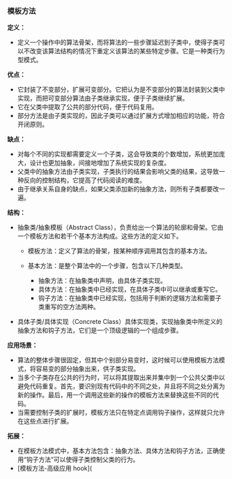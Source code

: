 ### 模板方法

**定义：**

- 定义一个操作中的算法骨架，而将算法的一些步骤延迟到子类中，使得子类可以不改变该算法结构的情况下重定义该算法的某些特定步骤。它是一种类行为型模式。

**优点：**

- 它封装了不变部分，扩展可变部分。它把认为是不变部分的算法封装到父类中实现，而把可变部分算法由子类继承实现，便于子类继续扩展。
- 它在父类中提取了公共的部分代码，便于代码复用。
- 部分方法是由子类实现的，因此子类可以通过扩展方式增加相应的功能，符合开闭原则。

**缺点：**

- 对每个不同的实现都需要定义一个子类，这会导致类的个数增加，系统更加庞大，设计也更加抽象，间接地增加了系统实现的复杂度。
- 父类中的抽象方法由子类实现，子类执行的结果会影响父类的结果，这导致一种反向的控制结构，它提高了代码阅读的难度。
- 由于继承关系自身的缺点，如果父类添加新的抽象方法，则所有子类都要改一遍。

**结构：**

- 抽象类/抽象模板（Abstract Class），负责给出一个算法的轮廓和骨架。它由一个模板方法和若干个基本方法构成。这些方法的定义如下。

  - 模板方法：定义了算法的骨架，按某种顺序调用其包含的基本方法。

  - 基本方法：是整个算法中的一个步骤，包含以下几种类型。
    - 抽象方法：在抽象类中声明，由具体子类实现。
    - 具体方法：在抽象类中已经实现，在具体子类中可以继承或重写它。
    - 钩子方法：在抽象类中已经实现，包括用于判断的逻辑方法和需要子类重写的空方法两种。
- 具体子类/具体实现（Concrete Class）具体实现类，实现抽象类中所定义的抽象方法和钩子方法，它们是一个顶级逻辑的一个组成步骤。

**应用场景：**

- 算法的整体步骤很固定，但其中个别部分易变时，这时候可以使用模板方法模式，将容易变的部分抽象出来，供子类实现。
- 当多个子类存在公共的行为时，可以将其提取出来并集中到一个公共父类中以避免代码重复。首先，要识别现有代码中的不同之处，并且将不同之处分离为新的操作。最后，用一个调用这些新的操作的模板方法来替换这些不同的代码。
- 当需要控制子类的扩展时，模板方法只在特定点调用钩子操作，这样就只允许在这些点进行扩展。

**拓展：**

- 在模板方法模式中，基本方法包含：抽象方法、具体方法和钩子方法，正确使用“钩子方法”可以使得子类控制父类的行为。
- [模板方法-高级应用 hook](